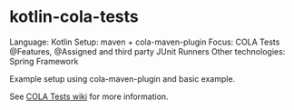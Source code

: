 # kotlin-cola-tests

  Language: Kotlin
  Setup: maven + cola-maven-plugin
  Focus: COLA Tests @Features, @Assigned and third party JUnit Runners
  Other technologies: Spring Framework

Example setup using cola-maven-plugin and basic example.

See [COLA Tests wiki](https://github.com/bmsantos/cola-tests/wiki) for more information.

